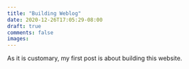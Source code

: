 ```yaml
---
title: "Building Weblog"
date: 2020-12-26T17:05:29-08:00
draft: true
comments: false
images:
---
```


As it is customary, my first post is about building this website.
